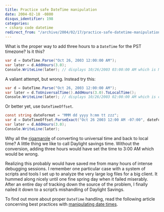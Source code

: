 ```yaml
---
title: Practice safe DateTime manipulation
date: 2004-02-18 -0800
disqus_identifier: 198
categories:
- csharp code datetime
redirect_from: "/archive/2004/02/17/practice-safe-datetime-manipulation.aspx/"
---
```


What is the proper way to add three hours to a `DateTime` for the PST timezone? Is it this?

```csharp
var d = DateTime.Parse("Oct 26, 2003 12:00:00 AM");
var later = d.AddHours(3.0);
Console.WriteLine(later); // displays 10/26/2003 03:00:00 AM which is NOT correct!
```

A valiant attempt, but wrong. Instead try this:

```csharp
var d = DateTime.Parse("Oct 26, 2003 12:00:00 AM");
var later = d.ToUniversalTime().AddHours(3.0).ToLocalTime();
Console.WriteLine(later); // displays 10/26/2003 02:00:00 AM which is correct!
```

Or better yet, use `DateTimeOffset`.

```csharp
const string dateFormat = "MMM dd yyyy h:mm tt zzz";
var d = DateTimeOffset.ParseExact("Oct 26 2003 12:00 AM -07:00", dateFormat, CultureInfo.InvariantCulture);
var later = d.AddHours(3.0);
Console.WriteLine(later);
```

Why all the [rigamarole](http://dictionary.reference.com/search?r=2&q=rigamarole "Definition of Rigamarole")
of converting to universal time and back to local time? A little thing we like to call Daylight savings time. Without the conversion, adding three hours would have set the time to 3:00 AM which would be wrong.

Realizing this probably would have saved me from many hours of intense debugging sessions. I remember one particular case with a system of scripts and tools I set up to analyze the very large log files for a big client. It hummed along nicely until one fine spring day when it failed miserably. After an entire day of tracking down the source of the problem, I finally nailed it down to a script’s mishandling of Daylight Savings.

To find out more about proper `DateTime` handling, read the following article concerning best practices with [manipulating date times](http://msdn.microsoft.com/netframework/default.aspx?pull=/library/en-us/dndotnet/html/datetimecode.asp "Best practices with DateTime").
